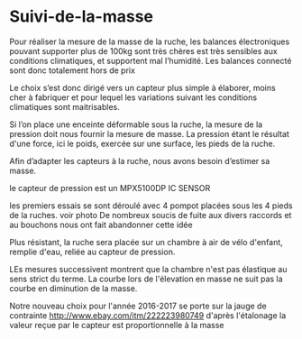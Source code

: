 # Suivi-de-la-masse

Pour réaliser la mesure de la masse de la ruche, les balances électroniques pouvant supporter plus de 100kg sont très chères est très sensibles aux conditions climatiques, et supportent mal l’humidité.
Les balances connecté sont donc totalement hors de prix 

Le choix s’est donc dirigé vers un capteur plus simple à élaborer, moins cher à fabriquer et pour lequel les variations suivant les conditions climatiques sont maitrisables.

Si l’on place une enceinte déformable sous la ruche, la mesure de la pression doit nous fournir la mesure de masse.
La pression étant le résultat d'une force, ici le poids, exercée sur une surface, les pieds de la ruche.

Afin d’adapter les capteurs à la ruche, nous avons besoin d’estimer sa masse.


le capteur de pression est un MPX5100DP IC SENSOR

les premiers essais se sont déroulé avec 4 pompot placées sous les 4 pieds de la ruches. voir photo
De nombreux soucis de fuite aux divers raccords  et au bouchons nous ont fait abandonner cette idée 



Plus résistant, la ruche sera placée sur un chambre à air de vélo d'enfant, remplie d'eau, reliée au capteur de pression.

LEs mesures successivent montrent que la chambre n'est pas élastique au sens strict du terme.
La courbe lors de l'élevation en masse ne suit pas la courbe en diminution de la masse.

Notre nouveau choix pour l'année 2016-2017 se porte sur la jauge de contrainte
http://www.ebay.com/itm/222223980749
d'après l'étalonage la valeur reçue par le capteur est proportionnelle à la masse 

